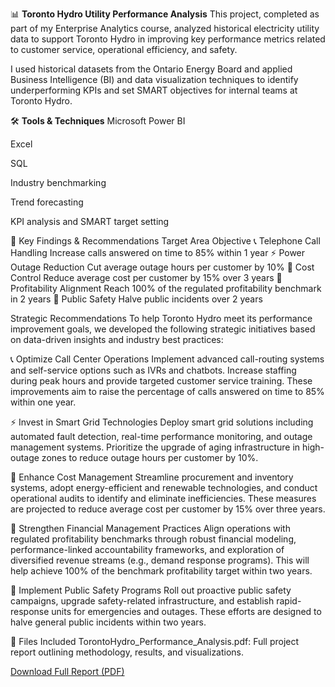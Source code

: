 📊 **Toronto Hydro Utility Performance Analysis**
This project, completed as part of my Enterprise Analytics course, analyzed historical electricity utility data to support Toronto Hydro in improving key performance metrics related to customer service, operational efficiency, and safety.

I used historical datasets from the Ontario Energy Board and applied Business Intelligence (BI) and data visualization techniques to identify underperforming KPIs and set SMART objectives for internal teams at Toronto Hydro.

🛠 **Tools & Techniques**
Microsoft Power BI

Excel

SQL

Industry benchmarking

Trend forecasting

KPI analysis and SMART target setting

🎯 Key Findings & Recommendations
Target Area	Objective
📞 Telephone Call Handling	Increase calls answered on time to 85% within 1 year
⚡ Power Outage Reduction	Cut average outage hours per customer by 10%
💸 Cost Control	Reduce average cost per customer by 15% over 3 years
💼 Profitability Alignment	Reach 100% of the regulated profitability benchmark in 2 years
🚓 Public Safety	Halve public incidents over 2 years

Strategic Recommendations
To help Toronto Hydro meet its performance improvement goals, we developed the following strategic initiatives based on data-driven insights and industry best practices:

📞 Optimize Call Center Operations
Implement advanced call-routing systems and self-service options such as IVRs and chatbots. Increase staffing during peak hours and provide targeted customer service training. These improvements aim to raise the percentage of calls answered on time to 85% within one year.

⚡ Invest in Smart Grid Technologies
Deploy smart grid solutions including automated fault detection, real-time performance monitoring, and outage management systems. Prioritize the upgrade of aging infrastructure in high-outage zones to reduce outage hours per customer by 10%.

💸 Enhance Cost Management
Streamline procurement and inventory systems, adopt energy-efficient and renewable technologies, and conduct operational audits to identify and eliminate inefficiencies. These measures are projected to reduce average cost per customer by 15% over three years.

💼 Strengthen Financial Management Practices
Align operations with regulated profitability benchmarks through robust financial modeling, performance-linked accountability frameworks, and exploration of diversified revenue streams (e.g., demand response programs). This will help achieve 100% of the benchmark profitability target within two years.

🚓 Implement Public Safety Programs
Roll out proactive public safety campaigns, upgrade safety-related infrastructure, and establish rapid-response units for emergencies and outages. These efforts are designed to halve general public incidents within two years.


📄 Files Included
TorontoHydro_Performance_Analysis.pdf: Full project report outlining methodology, results, and visualizations.

[Download Full Report (PDF)](./TORONTO%20HYDRO%20BI%20STRATEGY%20PITCH.pdf)
